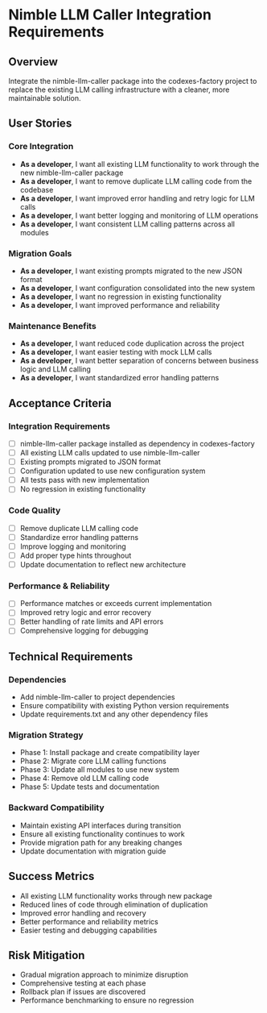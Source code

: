 # Nimble LLM Caller Integration Requirements

## Overview
Integrate the nimble-llm-caller package into the codexes-factory project to replace the existing LLM calling infrastructure with a cleaner, more maintainable solution.

## User Stories

### Core Integration
- **As a developer**, I want all existing LLM functionality to work through the new nimble-llm-caller package
- **As a developer**, I want to remove duplicate LLM calling code from the codebase
- **As a developer**, I want improved error handling and retry logic for LLM calls
- **As a developer**, I want better logging and monitoring of LLM operations
- **As a developer**, I want consistent LLM calling patterns across all modules

### Migration Goals
- **As a developer**, I want existing prompts migrated to the new JSON format
- **As a developer**, I want configuration consolidated into the new system
- **As a developer**, I want no regression in existing functionality
- **As a developer**, I want improved performance and reliability

### Maintenance Benefits
- **As a developer**, I want reduced code duplication across the project
- **As a developer**, I want easier testing with mock LLM calls
- **As a developer**, I want better separation of concerns between business logic and LLM calling
- **As a developer**, I want standardized error handling patterns

## Acceptance Criteria

### Integration Requirements
- [ ] nimble-llm-caller package installed as dependency in codexes-factory
- [ ] All existing LLM calls updated to use nimble-llm-caller
- [ ] Existing prompts migrated to JSON format
- [ ] Configuration updated to use new configuration system
- [ ] All tests pass with new implementation
- [ ] No regression in existing functionality

### Code Quality
- [ ] Remove duplicate LLM calling code
- [ ] Standardize error handling patterns
- [ ] Improve logging and monitoring
- [ ] Add proper type hints throughout
- [ ] Update documentation to reflect new architecture

### Performance & Reliability
- [ ] Performance matches or exceeds current implementation
- [ ] Improved retry logic and error recovery
- [ ] Better handling of rate limits and API errors
- [ ] Comprehensive logging for debugging

## Technical Requirements

### Dependencies
- Add nimble-llm-caller to project dependencies
- Ensure compatibility with existing Python version requirements
- Update requirements.txt and any other dependency files

### Migration Strategy
- Phase 1: Install package and create compatibility layer
- Phase 2: Migrate core LLM calling functions
- Phase 3: Update all modules to use new system
- Phase 4: Remove old LLM calling code
- Phase 5: Update tests and documentation

### Backward Compatibility
- Maintain existing API interfaces during transition
- Ensure all existing functionality continues to work
- Provide migration path for any breaking changes
- Update documentation with migration guide

## Success Metrics
- All existing LLM functionality works through new package
- Reduced lines of code through elimination of duplication
- Improved error handling and recovery
- Better performance and reliability metrics
- Easier testing and debugging capabilities

## Risk Mitigation
- Gradual migration approach to minimize disruption
- Comprehensive testing at each phase
- Rollback plan if issues are discovered
- Performance benchmarking to ensure no regression